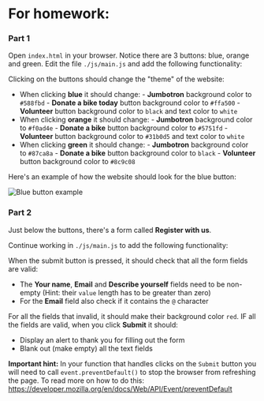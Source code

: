 # For homework:

### Part 1

Open `index.html` in your browser. Notice there are 3 buttons: blue, orange and green.
Edit the file `./js/main.js` and add the following functionality:

Clicking on the buttons should change the "theme" of the website:

- When clicking **blue** it should change: - **Jumbotron** background color to `#588fbd` - **Donate a bike today** button background color to `#ffa500` - **Volunteer** button background color to `black` and text color to `white`
- When clicking **orange** it should change: - **Jumbotron** background color to `#f0ad4e` - **Donate a bike** button background color to `#5751fd` - **Volunteer** button background color to `#31b0d5` and text color to `white`
- When clicking **green** it should change: - **Jumbotron** background color to `#87ca8a` - **Donate a bike** button background color to `black` - **Volunteer** button background color to `#8c9c08`

Here's an example of how the website should look for the blue button:

![Blue button example](images/blue_clicked.png)

### Part 2

Just below the buttons, there's a form called **Register with us**.

Continue working in `./js/main.js` to add the following functionality:

When the submit button is pressed, it should check that all the form fields are valid:

- The **Your name**, **Email** and **Describe yourself** fields need to be non-empty (Hint: their `value` length has to be greater than zero)
- For the **Email** field also check if it contains the `@` character

For all the fields that invalid, it should make their background color `red`.
IF all the fields are valid, when you click **Submit** it should:

- Display an alert to thank you for filling out the form
- Blank out (make empty) all the text fields

**Important hint:** In your function that handles clicks on the `Submit` button you will need to call `event.preventDefault()` to stop the browser from refreshing the page. To read more on how to do this: https://developer.mozilla.org/en/docs/Web/API/Event/preventDefault
